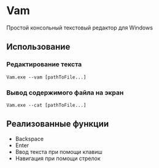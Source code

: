 # Vam
Простой консольный текстовый редактор для Windows
## Использование
### Редактирование текста
```
Vam.exe --vam [pathToFile...]
```
### Вывод содержимого файла на экран

```
Vam.exe --cat [pathToFile...]
```
## Реализованные функции
- Backspace 
- Enter
- Ввод текста при помощи клавиш
- Навигация при помощи стрелок
